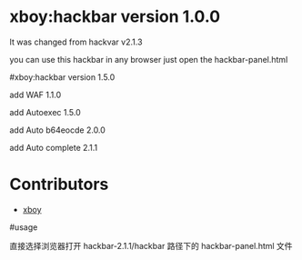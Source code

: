 # xboy:hackbar version 1.0.0

It was changed from hackvar v2.1.3

you can use this hackbar in any browser just open the hackbar-panel.html

#xboy:hackbar version 1.5.0

add WAF                1.1.0

add Autoexec           1.5.0

add Auto b64eocde      2.0.0

add Auto complete      2.1.1 



# Contributors

* [xboy](1215829953@qq.com)

#usage

直接选择浏览器打开 hackbar-2.1.1/hackbar 路径下的 hackbar-panel.html 文件
